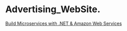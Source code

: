 # Advertising_WebSite.
[Build Microservices with .NET & Amazon Web Services](https://www.udemy.com/course/build-microservices-with-aspnet-core-amazon-web-services/)
